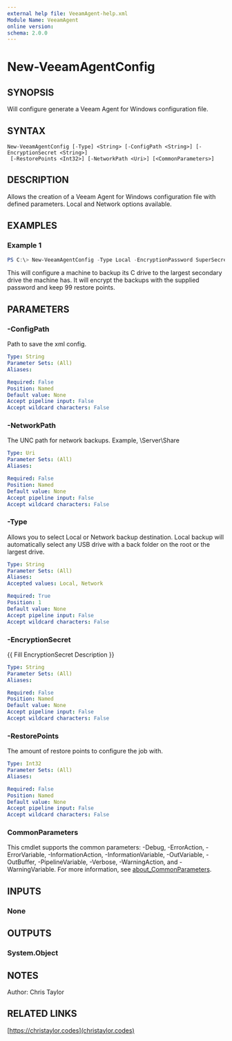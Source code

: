 ```yaml
---
external help file: VeeamAgent-help.xml
Module Name: VeeamAgent
online version:
schema: 2.0.0
---
```


# New-VeeamAgentConfig

## SYNOPSIS
Will configure generate a Veeam Agent for Windows configuration file.

## SYNTAX

```
New-VeeamAgentConfig [-Type] <String> [-ConfigPath <String>] [-EncryptionSecret <String>]
 [-RestorePoints <Int32>] [-NetworkPath <Uri>] [<CommonParameters>]
```

## DESCRIPTION
Allows the creation of a Veeam Agent for Windows configuration file with defined parameters.
Local and Network options available.

## EXAMPLES

### Example 1
```powershell
PS C:\> New-VeeamAgentConfig -Type Local -EncryptionPassword SuperSecret! -Restorepoints 99
```

This will configure a machine to backup its C drive to the largest secondary drive the machine has. It will encrypt the backups with the supplied password and keep 99 restore points.

## PARAMETERS

### -ConfigPath
Path to save the xml config.

```yaml
Type: String
Parameter Sets: (All)
Aliases:

Required: False
Position: Named
Default value: None
Accept pipeline input: False
Accept wildcard characters: False
```

### -NetworkPath
The UNC path for network backups. Example, \\Server\Share

```yaml
Type: Uri
Parameter Sets: (All)
Aliases:

Required: False
Position: Named
Default value: None
Accept pipeline input: False
Accept wildcard characters: False
```

### -Type
Allows you to select Local or Network backup destination. Local backup will automatically select any USB drive with a back folder on the root or the largest drive.

```yaml
Type: String
Parameter Sets: (All)
Aliases:
Accepted values: Local, Network

Required: True
Position: 1
Default value: None
Accept pipeline input: False
Accept wildcard characters: False
```

### -EncryptionSecret
{{ Fill EncryptionSecret Description }}

```yaml
Type: String
Parameter Sets: (All)
Aliases:

Required: False
Position: Named
Default value: None
Accept pipeline input: False
Accept wildcard characters: False
```

### -RestorePoints
The amount of restore points to configure the job with.

```yaml
Type: Int32
Parameter Sets: (All)
Aliases:

Required: False
Position: Named
Default value: None
Accept pipeline input: False
Accept wildcard characters: False
```

### CommonParameters
This cmdlet supports the common parameters: -Debug, -ErrorAction, -ErrorVariable, -InformationAction, -InformationVariable, -OutVariable, -OutBuffer, -PipelineVariable, -Verbose, -WarningAction, and -WarningVariable. For more information, see [about_CommonParameters](http://go.microsoft.com/fwlink/?LinkID=113216).

## INPUTS

### None
## OUTPUTS

### System.Object
## NOTES
Author: Chris Taylor

## RELATED LINKS

[https://christaylor.codes](christaylor.codes)
